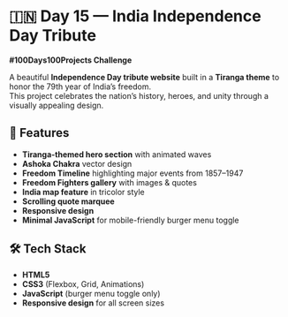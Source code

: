 # 🇮🇳 Day 15 — India Independence Day Tribute
**#100Days100Projects Challenge**

A beautiful **Independence Day tribute website** built in a **Tiranga theme** to honor the 79th year of India’s freedom.  
This project celebrates the nation’s history, heroes, and unity through a visually appealing design.

## 🌟 Features
- **Tiranga-themed hero section** with animated waves
- **Ashoka Chakra** vector design
- **Freedom Timeline** highlighting major events from 1857–1947
- **Freedom Fighters gallery** with images & quotes
- **India map feature** in tricolor style
- **Scrolling quote marquee**
- **Responsive design**
- **Minimal JavaScript** for mobile-friendly burger menu toggle

## 🛠️ Tech Stack
- **HTML5**
- **CSS3** (Flexbox, Grid, Animations)
- **JavaScript** (burger menu toggle only)
- **Responsive design** for all screen sizes

